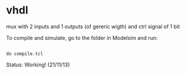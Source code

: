 vhdl
====

mux with 2 inputs and 1 outputs (of gereric wigth) and ctrl signal of 1 bit


To compile and simulate, go to the folder in Modelsim and run:

<code>
do compile.tcl
</code>

Status: Working! (21/11/13)
